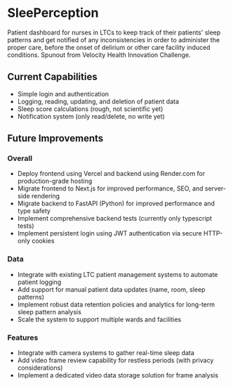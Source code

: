 # SleePerception

Patient dashboard for nurses in LTCs to keep track of their patients' sleep patterns and get notified of any inconsistencies in order to administer the proper care, before the onset of delirium or other care facility induced conditions. Spunout from Velocity Health Innovation Challenge.

## Current Capabilities
- Simple login and authentication
- Logging, reading, updating, and deletion of patient data
- Sleep score calculations (rough, not scientific yet)
- Notification system (only read/delete, no write yet)

## Future Improvements

### Overall
- Deploy frontend using Vercel and backend using Render.com for production-grade hosting
- Migrate frontend to Next.js for improved performance, SEO, and server-side rendering
- Migrate backend to FastAPI (Python) for improved performance and type safety
- Implement comprehensive backend tests (currently only typescript tests)
- Implement persistent login using JWT authentication via secure HTTP-only cookies

### Data
- Integrate with existing LTC patient management systems to automate patient logging
- Add support for manual patient data updates (name, room, sleep patterns)
- Implement robust data retention policies and analytics for long-term sleep pattern analysis
- Scale the system to support multiple wards and facilities

### Features
- Integrate with camera systems to gather real-time sleep data
- Add video frame review capability for restless periods (with privacy considerations)
- Implement a dedicated video data storage solution for frame analysis
